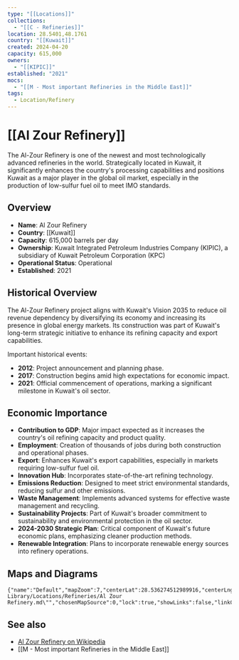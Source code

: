 ```yaml
---
type: "[[Locations]]"
collections:
  - "[[C - Refineries]]"
location: 28.5401,48.1761
country: "[[Kuwait]]"
created: 2024-04-20
capacity: 615,000
owners:
  - "[[KIPIC]]"
established: "2021"
mocs:
  - "[[M - Most important Refineries in the Middle East]]"
tags:
  - Location/Refinery
---
```


# [[Al Zour Refinery]]

The Al-Zour Refinery is one of the newest and most technologically advanced refineries in the world. Strategically located in Kuwait, it significantly enhances the country's processing capabilities and positions Kuwait as a major player in the global oil market, especially in the production of low-sulfur fuel oil to meet IMO standards.

## Overview

- **Name**: Al Zour Refinery
- **Country**: [[Kuwait]]
- **Capacity**: 615,000 barrels per day
- **Ownership**: Kuwait Integrated Petroleum Industries Company (KIPIC), a subsidiary of Kuwait Petroleum Corporation (KPC)
- **Operational Status**: Operational
- **Established**: 2021

## Historical Overview

The Al-Zour Refinery project aligns with Kuwait's Vision 2035 to reduce oil revenue dependency by diversifying its economy and increasing its presence in global energy markets. Its construction was part of Kuwait's long-term strategic initiative to enhance its refining capacity and export capabilities.

Important historical events:
- **2012**: Project announcement and planning phase.
- **2017**: Construction begins amid high expectations for economic impact.
- **2021**: Official commencement of operations, marking a significant milestone in Kuwait's oil sector.

## Economic Importance 

- **Contribution to GDP**: Major impact expected as it increases the country's oil refining capacity and product quality.
- **Employment**: Creation of thousands of jobs during both construction and operational phases.
- **Export**: Enhances Kuwait's export capabilities, especially in markets requiring low-sulfur fuel oil.
- **Innovation Hub**: Incorporates state-of-the-art refining technology.
- **Emissions Reduction**: Designed to meet strict environmental standards, reducing sulfur and other emissions.
- **Waste Management**: Implements advanced systems for effective waste management and recycling.
- **Sustainability Projects**: Part of Kuwait's broader commitment to sustainability and environmental protection in the oil sector.
- **2024-2030 Strategic Plan**: Critical component of Kuwait's future economic plans, emphasizing cleaner production methods.
- **Renewable Integration**: Plans to incorporate renewable energy sources into refinery operations.

## Maps and Diagrams

```mapview
{"name":"Default","mapZoom":7,"centerLat":28.536274512989916,"centerLng":48.17504882812501,"query":"path:\"30 Library/Locations/Refineries/Al Zour Refinery.md\"","chosenMapSource":0,"lock":true,"showLinks":false,"linkColor":"red"}
```

## See also

- [Al Zour Refinery on Wikipedia](https://en.wikipedia.org/wiki/Al_Zour_Refinery)
- [[M - Most important Refineries in the Middle East]]
